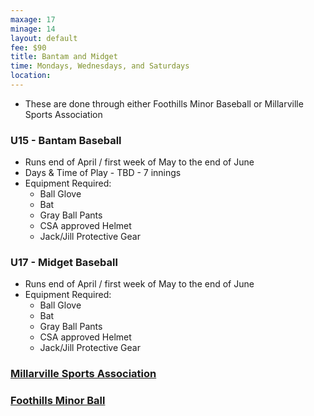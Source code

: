 ```yaml
---
maxage: 17
minage: 14
layout: default
fee: $90
title: Bantam and Midget
time: Mondays, Wednesdays, and Saturdays
location:
---
```


- These are done through either Foothills Minor Baseball or Millarville Sports Association

### U15 - Bantam Baseball
- Runs end of April / first week of May to the end of June
- Days & Time of Play - TBD - 7 innings
- Equipment Required:
    - Ball Glove
    - Bat
    - Gray Ball Pants
    - CSA approved Helmet
    - Jack/Jill Protective Gear

### U17 - Midget Baseball
- Runs end of April / first week of May to the end of June
- Equipment Required:
    - Ball Glove
    - Bat
    - Gray Ball Pants
    - CSA approved Helmet
    - Jack/Jill Protective Gear


### [Millarville Sports Association](https://www.millarvillesports.ca/index.php)



### [Foothills Minor Ball](http://www.foothillsminorball.com)
